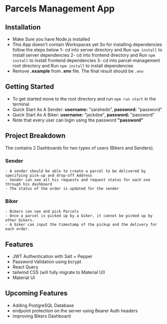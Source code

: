 # Parcels Management App

## Installation

  - Make Sure you have Node.js installed
  - This App doesn't contain Workspaces yet So for installing dependencies follow the steps below
  1- cd into server directory and Run `npm install` to install server dependencies
  2- cd into frontend directory and Run `npm install` to install frontend dependencies
  3- cd into parcel-management root directory and Run `npm install` to install dependencies
  - Remove **.example** from **.env** file. The final result should be `.env`

## Getting Started
  - To get started move to the root directory and run `npm run start` in the terminal
  - Quick Start As A Sender: **username:** "sarahedo", **password:** "password"
  - Quick Start As A Biker: **username:** "jackdoe", **password:** "password"
  - Note that every user can login using the password **"password"** 

## Project Breakdown

  The contains 2 Dashboards for two types of users (Bikers and Senders).
  ### Sender
    - A sender should be able to create a parcel to be delivered by specifying pick-up and drop-off Address
    - Sender can see all his requests and request status for each one through his dashboard
    - The status of the order is updated for the sender
  ### Biker
    - Bikers can see and pick Parcels
    - Once a parcel is picked up by a biker, it cannot be picked up by other bikers.
    - A biker can input the timestamp of the pickup and the delivery for each order.

## Features
  - JWT Authentication with Salt + Pepper
  - Password Validation using bcrypt
  - React Query
  - tailwind CSS (will fully migrate to Material UI)
  - Material UI

## Upcoming Features
  - Adding PostgreSQL Database
  - endpoint protection on the server using Bearer Auth headers
  - improving Bikers Dashboard